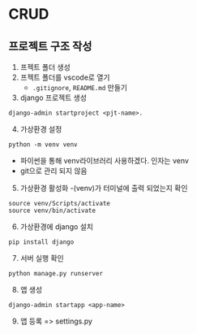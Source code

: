 # CRUD

## 프로젝트 구조 작성

1. 프젝트 폴더 생성
2. 프젝트 폴더를 vscode로 열기
    - `.gitignore`, `README.md` 만들기
3. django 프로젝트 생성
```
django-admin startproject <pjt-name>. 
```
4. 가상환경 설정
```
python -m venv venv
```
  - 파이썬을 통해 venv라이브러리 사용하겠다. 인자는 venv
  - git으로 관리 되지 않음

5. 가상환경 활성화 
    -(venv)가 터미널에 출력 되었는지 확인
```
source venv/Scripts/activate
source venv/bin/activate

```
6. 가상환경에 django 설치
```
pip install django
```

7. 서버 실행 확인
```
python manage.py runserver
```

8. 앱 생성
```
django-admin startapp <app-name>
```

9. 앱 등록 => settings.py
    
